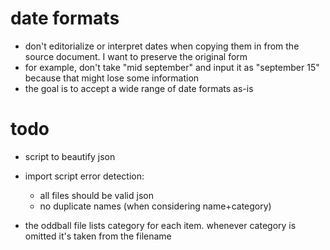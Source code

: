 # date formats

-   don't editorialize or interpret dates when copying them in from the source document. I want to preserve the original form
-   for example, don't take "mid september" and input it as "september 15" because that might lose some information
-   the goal is to accept a wide range of date formats as-is

# todo

-   script to beautify json
-   import script error detection:

    -   all files should be valid json
    -   no duplicate names (when considering name+category)

-   the oddball file lists category for each item. whenever category is omitted it's taken from the filename
